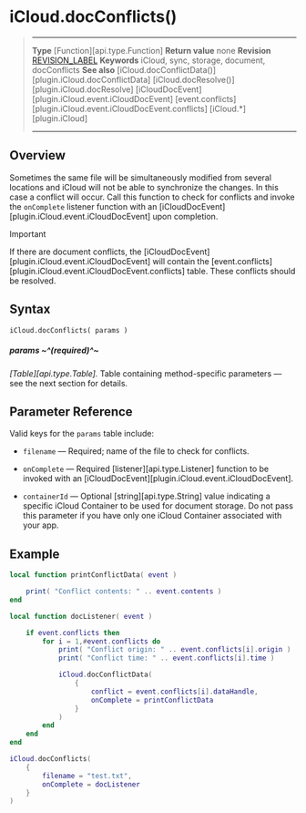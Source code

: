 # iCloud.docConflicts()

> --------------------- ------------------------------------------------------------------------------------------
> __Type__              [Function][api.type.Function]
> __Return value__      none
> __Revision__          [REVISION_LABEL](REVISION_URL)
> __Keywords__          iCloud, sync, storage, document, docConflicts
> __See also__          [iCloud.docConflictData()][plugin.iCloud.docConflictData]
>                       [iCloud.docResolve()][plugin.iCloud.docResolve]
>						[iCloudDocEvent][plugin.iCloud.event.iCloudDocEvent]
>						[event.conflicts][plugin.iCloud.event.iCloudDocEvent.conflicts]
>                       [iCloud.*][plugin.iCloud]
> --------------------- ------------------------------------------------------------------------------------------


## Overview

Sometimes the same file will be simultaneously modified from several locations and iCloud will not be able to synchronize the changes. In this case a conflict will occur. Call this function to check for conflicts and invoke the `onComplete` listener function with an [iCloudDocEvent][plugin.iCloud.event.iCloudDocEvent] upon completion.

<div class="guide-notebox-imp">
<div class="notebox-title-imp">Important</div>

If there are document conflicts, the [iCloudDocEvent][plugin.iCloud.event.iCloudDocEvent] will contain the [event.conflicts][plugin.iCloud.event.iCloudDocEvent.conflicts] table. These conflicts should be resolved.

</div>


## Syntax

	iCloud.docConflicts( params )

##### params ~^(required)^~
_[Table][api.type.Table]._ Table containing <nobr>method-specific</nobr> parameters &mdash; see the next section for details.


## Parameter Reference

Valid keys for the `params` table include:

* `filename` &mdash; Required; name of the file to check for conflicts.

* `onComplete` &mdash; Required [listener][api.type.Listener] function to be invoked with an [iCloudDocEvent][plugin.iCloud.event.iCloudDocEvent].

* `containerId` &mdash; Optional [string][api.type.String] value indicating a specific iCloud Container to be used for document storage. Do not pass this parameter if you have only one iCloud Container associated with your app.


## Example

``````lua
local function printConflictData( event )

	print( "Conflict contents: " .. event.contents )
end

local function docListener( event )

	if event.conflicts then
		for i = 1,#event.conflicts do
			print( "Conflict origin: " .. event.conflicts[i].origin )
			print( "Conflict time: " .. event.conflicts[i].time )

			iCloud.docConflictData(
				{
					conflict = event.conflicts[i].dataHandle,
					onComplete = printConflictData
				}
			)
		end
    end
end

iCloud.docConflicts(
	{
		filename = "test.txt",
		onComplete = docListener
	}
)
``````
